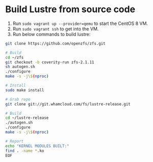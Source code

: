 # Build Lustre from source code

1. Run `sudo vagrant up --provider=qemu` to start the CentOS 8 VM.
2. Run `sudo vagrant ssh` to get into the VM.
3. Run below commands to build lustre:

```bash
git clone https://github.com/openzfs/zfs.git

# Build
cd ~/zfs
git checkout -b coverity-run zfs-2.1.11
sh autogen.sh
./configure
make -s -j\$(nproc)

# Install
sudo make install

# Grab repo
git clone git://git.whamcloud.com/fs/lustre-release.git

# Build
cd ~/lustre-release
./autogen.sh
./configure
make -s -j\$(nproc)

# Report
echo "KERNEL MODULES BUILT:"
find . -name *.ko
EOF
```